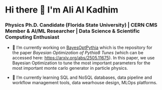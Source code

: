 # Hi there 👋 I'm Ali Al Kadhim

### Physics Ph.D. Candidate (Florida State University) | CERN CMS Member & AI/ML Researcher | Data Science & Scientific Computing Enthusiast

- 🔭 I’m currently working on [BayesOptPythia](https://github.com/AliAlkadhim/BayesOptPythia) which is the repository for the paper *Bayesian Optimization of Pythia8 Tunes* (which can be accessed here: https://arxiv.org/abs/2505.11675). In this paper, we use Bayesian Optimization to tune the most important parameters for the most important monte carlo generator in particle physics.

- 🌱 I’m currently learning SQL and NoSQL databases, data pipeline and workflow management tools, data wearhouse design, MLOps platforms.

<!--
**AliAlkadhim/alialkadhim** is a ✨ _special_ ✨ repository because its `README.md` (this file) appears on your GitHub profile.

Here are some ideas to get you started:

- 🔭 I’m currently working on ...
- 🌱 I’m currently learning ...
- 👯 I’m looking to collaborate on ...
- 🤔 I’m looking for help with ...
- 💬 Ask me about ...
- 📫 How to reach me: ...
- 😄 Pronouns: ...
- ⚡ Fun fact: ...
-->
